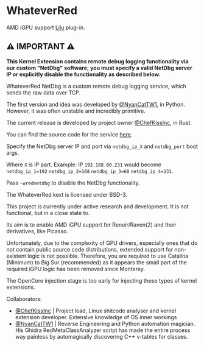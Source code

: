 # WhateverRed

AMD iGPU support [Lilu](https://github.com/acidanthera/Lilu) plug-in.

## ⚠️ IMPORTANT ⚠️

**This Kernel Extension contains remote debug logging functionality via our custom "NetDbg" software; you must specify a valid NetDbg server IP or explicitly disable the functionality as described below.**

WhateverRed NetDbg is a custom remote debug logging service, which sends the raw data over TCP.

The first version and idea was developed by [@NyanCatTW1](https://github.com/NyanCatTW1), in Python. However, it was often unstable and incredibly primitive.

The current release is developed by project owner [@ChefKissInc](https://github.com/ChefKissInc), in Rust.

You can find the source code for the service [here](https://github.com/NootInc/WhateverRed-NETDBG).

Specify the NetDbg server IP and port via `netdbg_ip_X` and `netdbg_port` boot args.

Where `X` is IP part. Example: IP `192.168.60.231` would become `netdbg_ip_1=192` `netdbg_ip_2=168` `netdbg_ip_3=60` `netdbg_ip_4=231`.

Pass `-wrednetdbg` to disable the NetDbg functionality.

The WhateverRed kext is licensed under BSD-3.

This project is currently under active research and development. It is not functional, but in a close state to.

Its aim is to enable AMD iGPU support for Renoir/Raven(2) and their derivatives, like Picasso.

Unfortunately, due to the complexity of GPU drivers, especially ones that do not contain public source code distributions, extended support for non-existent logic is not possible. Therefore, you are required to use Catalina (Minimum) to Big Sur (recommended) as it appears the small part of the required iGPU logic has been removed since Monterey.

The OpenCore injection stage is too early for injecting these types of kernel extensions.

Collaborators:

* [@ChefKissInc](https://github.com/ChefKissInc) | Project lead, Linux shitcode analyser and kernel extension developer. Extensive knowledge of OS inner workings
* [@NyanCatTW1](https://github.com/NyanCatTW1) | Reverse Engineering and Python automation magician. His Ghidra RedMetaClassAnalyzer script has made the entire process way painless by automagically discovering C++ v-tables for classes.
